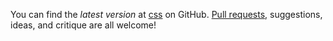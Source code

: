 You can find the _latest version_ at [css][1] on GitHub. [Pull requests][2], suggestions, ideas, and critique are all welcome!

[1]: https://github.com/bevacqua/css
[2]: https://github.com/bevacqua/css/issues
